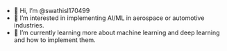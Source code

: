 - 👋 Hi, I’m @swathisl170499
- 👀 I’m interested in implementing AI/ML in aerospace or automotive industries.
- 🌱 I’m currently learning more about machine learning and deep learning and how to implement them.


<!---
swathisl170499/swathisl170499 is a ✨ special ✨ repository because its `README.md` (this file) appears on your GitHub profile.
You can click the Preview link to take a look at your changes.
--->
